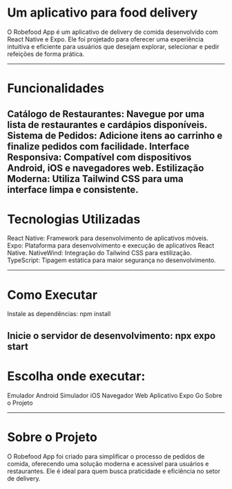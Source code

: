 # Um aplicativo para food delivery
O Robefood App é um aplicativo de delivery de comida desenvolvido com React Native e Expo. Ele foi projetado para oferecer uma experiência intuitiva e eficiente para usuários que desejam explorar, selecionar e pedir refeições de forma prática.

---

# Funcionalidades

Catálogo de Restaurantes: Navegue por uma lista de restaurantes e cardápios disponíveis.
Sistema de Pedidos: Adicione itens ao carrinho e finalize pedidos com facilidade.
Interface Responsiva: Compatível com dispositivos Android, iOS e navegadores web.
Estilização Moderna: Utiliza Tailwind CSS para uma interface limpa e consistente.
---

# Tecnologias Utilizadas

React Native: Framework para desenvolvimento de aplicativos móveis.
Expo: Plataforma para desenvolvimento e execução de aplicativos React Native.
NativeWind: Integração do Tailwind CSS para estilização.
TypeScript: Tipagem estática para maior segurança no desenvolvimento.

---

# Como Executar
Instale as dependências:
   npm install

Inicie o servidor de desenvolvimento:
   npx expo start
---

# Escolha onde executar:

Emulador Android
Simulador iOS
Navegador Web
Aplicativo Expo Go
Sobre o Projeto

---

# Sobre o Projeto

O Robefood App foi criado para simplificar o processo de pedidos de comida, oferecendo uma solução moderna e acessível para usuários e restaurantes. Ele é ideal para quem busca praticidade e eficiência no setor de delivery.


